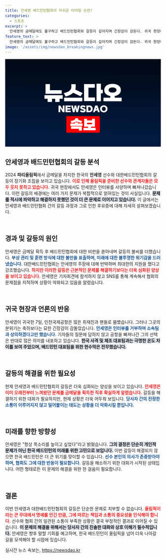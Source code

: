 ```yaml
---
title: 안세영 배드민턴협회의 아쉬운 타이밍 논란!
categories:
  - 스포츠
excerpt: >
  안세영의 금메달에도 불구하고 배드민턴협회와 갈등이 깊어지며 긴장감이 감돈다. 귀국 현장에서 언급한 불만과 협회의 반박이 겹치며 선수와 관계자들은 복잡한 심경을 드러냈다. 이 갈등, 과연 어떻게 해결될까?
feature_text: >
  안세영의 금메달에도 불구하고 배드민턴협회와 갈등이 깊어지며 긴장감이 감돈다. 귀국 현장에서 언급한 불만과 협회의 반박이 겹치며 선수와 관계자들은 복잡한 심경을 드러냈다. 이 갈등, 과연 어떻게 해결될까?
image: '/assets/img/newsdao_breakingnews.jpg'
---
```


<p><img src="/assets/img/newsdao_breakingnews.jpg" alt="firstkoreanews 속보" /></p>

<h2 data-ke-size="size26">안세영과 배드민턴협회의 갈등 분석</h2>

<p data-ke-size="size16">2024 <b>파리올림픽</b>에서 금메달을 차지한 한국의 <b>안세영</b> 선수와 대한배드민턴협회의 갈등이 장기화 조짐을 보이고 있습니다. <b><span style="color: #ee2323;">이로 인해 올림픽을 준비한 선수와 관계자들은 모두 웃지 못하고 있습니다.</span></b> 귀국 현장에서도 안세영은 인터뷰를 사양하며 빠져나갔습니다. 이런 갈등의 배경에는 여러 가지 문제가 복합적으로 얽혀있는 것이 사실입니다. <b><span style="background-color: #21538527;">문제를 적시에 파악하고 해결하지 못했던 것이 더 큰 문제로 이어지고 있습니다.</span></b> 이 글에서는 안세영과 배드민턴협회 간의 갈등 과정과 그로 인한 후유증에 대해 자세히 살펴보겠습니다.</p>

<p data-ke-size="size16">&nbsp;</p>

<h2 data-ke-size="size26">경과 및 갈등의 원인</h2>

<p data-ke-size="size16">안세영은 금메달 획득 후 배드민턴협회에 대한 비판을 쏟아내며 갈등의 불씨를 더했습니다. <b><span style="color: #1a5490;">부상 관리 및 훈련 방식에 대한 불만을 표출하며, 미래에 대한 불투명한 위기감을 드러냈습니다.</span></b> 대한배드민턴협회는 안세영의 주장에 대해 반박하며 최대한의 지원을 했다고 강조했습니다. <b><span style="color: #ee2323;">하지만 이러한 갈등은 근본적인 문제를 해결하기보다는 더욱 심화된 양상을 보이고 있습니다.</span></b> 안세영은 기자회견에 참석하지 않고 SNS를 통해 계속해서 협회의 문제점을 지적하며 상황이 악화되고 있음을 알렸습니다.</p>

<p data-ke-size="size16">&nbsp;</p>

<h2 data-ke-size="size26">귀국 현장과 언론의 반응</h2>

<p data-ke-size="size16">안세영이 귀국한 7일, 인천국제공항은 많은 취재진과 팬들로 붐볐습니다. 그러나 그곳의 분위기는 축하보다는 묘한 긴장감이 감돌았습니다. <b><span style="color: #1a5490;">안세영은 인터뷰를 거부하며 소속팀과 상의하겠다고만 했습니다.</span></b> 기자들의 질문에 답하지 않고 공항을 빠져나간 그의 선택은 반대로 많은 의미를 내포하고 있습니다. <b><span style="background-color: #21538527;">한국 사격 및 체조 대표팀과는 극명한 온도 차이를 보여 주었으며, 배드민턴 대표팀을 위한 현수막은 전무했습니다.</span></b></p>

<p data-ke-size="size16">&nbsp;</p>

<h2 data-ke-size="size26">갈등의 해결을 위한 필요성</h2>

<p data-ke-size="size16">현재 안세영과 배드민턴협회의 갈등은 더욱 심화되는 양상을 보이고 있습니다. <b><span style="color: #ee2323;">안세영은 이미 오래전부터 느껴왔던 문제를 금메달을 획득한 직후 확실하게 알렸습니다.</span></b> 갈등을 해결하기 위한 대화가 필요하지만, 현재 상황은 더욱 어두워 보입니다. <b><span style="color: #1a5490;">당사자 간의 진정한 소통이 이루어지지 않고 밀어붙이는 태도는 상황을 더 악화시킬 뿐입니다.</span></b></p>

<p data-ke-size="size16">&nbsp;</p>

<h2 data-ke-size="size26">미래를 향한 방향성</h2>

<p data-ke-size="size16">안세영은 "항상 목소리를 높이고 싶었다"라고 밝혔습니다. <b><span style="background-color: #21538527;">그의 결정은 단순히 개인적 문제가 아닌 한국 배드민턴의 미래를 위한 고민으로 보입니다.</span></b> 이번 갈등이 해결되지 않으면 한국 배드민턴은 더 큰 위기를 맞이할 수 있습니다. <b><span style="color: #1a5490;">선수 본인의 의사가 존중받아야 하며, 협회도 그에 대한 반응이 필요합니다.</span></b> 갈등을 해소하기 위한 대화가 시작된 상태입니다. 어떤 형태로든 이 문제의 해결을 위한 한 걸음이 필요합니다.</p>

<p data-ke-size="size16">&nbsp;</p>

<h2 data-ke-size="size26">결론</h2>

<p data-ke-size="size16">이번 안세영과 대한배드민턴협회의 갈등은 단순한 문제로 치부할 수 없습니다. <b><span style="color: #ee2323;">올림픽이라는 큰 무대에서 명예를 안긴 만큼, 그에 따르는 책임과 소통의 중요성을 인식해야 합니다.</span></b> 선수와 협회 간의 일관된 소통이 부족한 상황은 결국 부정적인 결과로 이어질 수 있습니다. <b><span style="background-color: #21538527;">이 문제의 해결을 위해서는 당사자 간의 진솔한 대화와 상호 이해가 필수적입니다.</span></b> 안세영은 향후 말할 기회를 예고하며, 한국 배드민턴이 올림픽을 넘어 더욱 나아갈 길을 모색해야 할 시점에 있습니다.</p>
실시간 뉴스 속보는, <a href="https://newsdao.kr" rel="dofollow">https://newsdao.kr</a>


